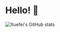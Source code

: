 
# Hello! 👋
  
![Xuefei's GitHub stats](https://github-readme-stats.vercel.app/api?username=lililixuefei)


